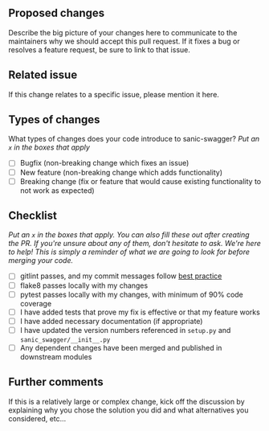 ## Proposed changes

Describe the big picture of your changes here to communicate to the maintainers
why we should accept this pull request. If it fixes a bug or resolves a feature
request, be sure to link to that issue.

## Related issue

If this change relates to a specific issue, please mention it here.

## Types of changes

What types of changes does your code introduce to sanic-swagger?
_Put an `x` in the boxes that apply_

- [ ] Bugfix (non-breaking change which fixes an issue)
- [ ] New feature (non-breaking change which adds functionality)
- [ ] Breaking change (fix or feature that would cause existing functionality
  to not work as expected)

## Checklist

_Put an `x` in the boxes that apply. You can also fill these out after creating
the PR. If you're unsure about any of them, don't hesitate to ask. We're here
to help! This is simply a reminder of what we are going to look for before
merging your code._

- [ ] gitlint passes, and my commit messages follow [best practice](https://chris.beams.io/posts/git-commit/)
- [ ] flake8 passes locally with my changes
- [ ] pytest passes locally with my changes, with minimum of 90% code coverage
- [ ] I have added tests that prove my fix is effective or that my feature works
- [ ] I have added necessary documentation (if appropriate)
- [ ] I have updated the version numbers referenced in `setup.py` and
  `sanic_swagger/__init__.py`
- [ ] Any dependent changes have been merged and published in downstream modules

## Further comments

If this is a relatively large or complex change, kick off the discussion by
explaining why you chose the solution you did and what alternatives you
considered, etc...
